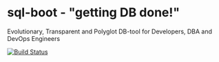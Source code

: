 # sql-boot - "getting DB done!"

Evolutionary, Transparent and Polyglot DB-tool for Developers, DBA and DevOps Engineers


[![Build Status](https://travis-ci.org/mgramin/sql-boot.svg?branch=master)](https://travis-ci.org/mgramin/sql-boot)